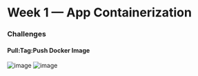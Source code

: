 # Week 1 — App Containerization




### Challenges
#### Pull:Tag:Push Docker Image
![image](https://user-images.githubusercontent.com/100949697/220758481-0c0dd54b-da6f-4978-94e3-8c7a45f4909c.png)
![image](https://user-images.githubusercontent.com/100949697/220758568-f7f04532-a7ba-42c6-93b9-7690af21a195.png)

